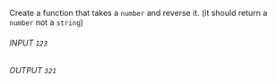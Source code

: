 Create a function that takes a `number` and reverse it. (it should return a `number` not a `string`)

###### INPUT `123`

###### OUTPUT `321`
